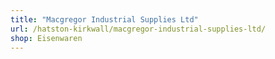 ```yaml
---
title: "Macgregor Industrial Supplies Ltd"
url: /hatston-kirkwall/macgregor-industrial-supplies-ltd/
shop: Eisenwaren
---
```

